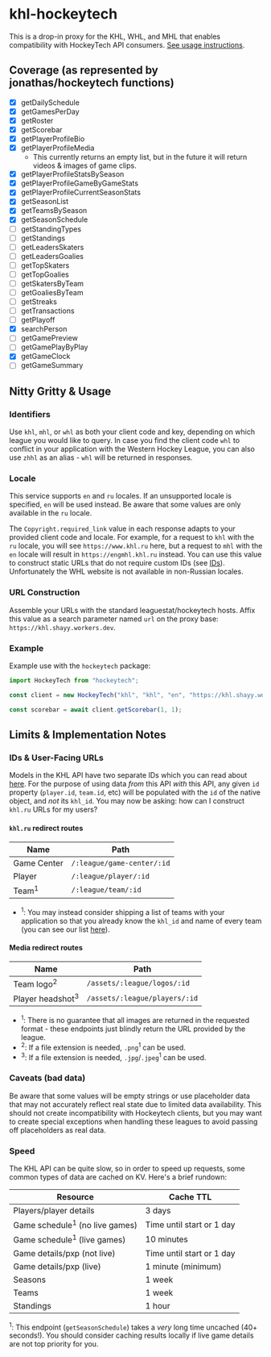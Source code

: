 # khl-hockeytech

This is a drop-in proxy for the KHL, WHL, and MHL that enables compatibility with HockeyTech API consumers. [See usage instructions](#nitty-gritty--usage).

## Coverage (as represented by jonathas/hockeytech functions)

- [x] getDailySchedule
- [x] getGamesPerDay
- [x] getRoster
- [x] getScorebar
- [x] getPlayerProfileBio
- [x] getPlayerProfileMedia
  - This currently returns an empty list, but in the future it will return videos & images of game clips. <!-- - This returns "quotes" which are basically just clips/moments from games. For videos, `url` is an address on the worker's origin or a media server. Videos are always type `mp4` and images are always type `jpg`. -->
- [x] getPlayerProfileStatsBySeason
- [x] getPlayerProfileGameByGameStats
- [x] getPlayerProfileCurrentSeasonStats
- [x] getSeasonList
- [x] getTeamsBySeason
- [x] getSeasonSchedule
- [ ] getStandingTypes
- [ ] getStandings
- [ ] getLeadersSkaters
- [ ] getLeadersGoalies
- [ ] getTopSkaters
- [ ] getTopGoalies
- [ ] getSkatersByTeam
- [ ] getGoaliesByTeam
- [ ] getStreaks
- [ ] getTransactions
- [ ] getPlayoff
- [x] searchPerson
- [ ] getGamePreview
- [ ] getGamePlayByPlay
- [x] getGameClock
- [ ] getGameSummary

## Nitty Gritty & Usage

### Identifiers

Use `khl`, `mhl`, or `whl` as both your client code and key, depending on which league you would like to query. In case you find the client code `whl` to conflict in your application with the Western Hockey League, you can also use `zhhl` as an alias - `whl` will be returned in responses.

### Locale

This service supports `en` and `ru` locales. If an unsupported locale is specified, `en` will be used instead. Be aware that some values are only available in the `ru` locale.

The `Copyright.required_link` value in each response adapts to your provided client code and locale. For example, for a request to `khl` with the `ru` locale, you will see `https://www.khl.ru` here, but a request to `mhl` with the `en` locale will result in `https://engmhl.khl.ru` instead. You can use this value to construct static URLs that do not require custom IDs (see [IDs](#ids--user-facing-urls)). Unfortunately the WHL website is not available in non-Russian locales.

### URL Construction

Assemble your URLs with the standard leaguestat/hockeytech hosts. Affix this value as a search parameter named `url` on the proxy base: `https://khl.shayy.workers.dev`.

### Example

Example use with the `hockeytech` package:

```ts
import HockeyTech from "hockeytech";

const client = new HockeyTech("khl", "khl", "en", "https://khl.shayy.workers.dev?url=");

const scorebar = await client.getScorebar(1, 1);
```

## Limits & Implementation Notes

### IDs & User-Facing URLs

Models in the KHL API have two separate IDs which you can read about [here](https://github.com/shayypy/khl-api/blob/main/mobile-api.md#ids). For the purpose of using data *from* this API *with* this API, any given `id` property (`player.id`, `team.id`, etc) will be populated with the `id` of the native object, and *not* its `khl_id`. You may now be asking: how can I construct `khl.ru` URLs for my users?

#### `khl.ru` redirect routes

| Name             | Path                       |
|------------------|----------------------------|
| Game Center      | `/:league/game-center/:id` |
| Player           | `/:league/player/:id`      |
| Team<sup>1</sup> | `/:league/team/:id`        |

- <sup>1</sup>: You may instead consider shipping a list of teams with your application so that you already know the `khl_id` and name of every team (you can see our list [here](/src/teams.ts)).

#### Media redirect routes

| Name                        | Path                          |
|-----------------------------|-------------------------------|
| Team logo<sup>2</sup>       | `/assets/:league/logos/:id`   |
| Player headshot<sup>3</sup> | `/assets/:league/players/:id` |

- <sup>1</sup>: There is no guarantee that all images are returned in the requested format - these endpoints just blindly return the URL provided by the league.
- <sup>2</sup>: If a file extension is needed, `.png`<sup>1</sup> can be used.
- <sup>3</sup>: If a file extension is needed, `.jpg`/`.jpeg`<sup>1</sup> can be used.

### Caveats (bad data)

Be aware that some values will be empty strings or use placeholder data that may not accurately reflect real state due to limited data availability. This should not create incompatibility with Hockeytech clients, but you may want to create special exceptions when handling these leagues to avoid passing off placeholders as real data.

### Speed

The KHL API can be quite slow, so in order to speed up requests, some common types of data are cached on KV. Here's a brief rundown:

| Resource                                  | Cache TTL                 |
|-------------------------------------------|---------------------------|
| Players/player details                    | 3 days                    |
| Game schedule<sup>1</sup> (no live games) | Time until start or 1 day |
| Game schedule<sup>1</sup> (live games)    | 10 minutes                |
| Game details/pxp (not live)               | Time until start or 1 day |
| Game details/pxp (live)                   | 1 minute (minimum)        |
| Seasons                                   | 1 week                    |
| Teams                                     | 1 week                    |
| Standings                                 | 1 hour                    |

<sup>1</sup>: This endpoint (`getSeasonSchedule`) takes a *very* long time uncached (40+ seconds!). You should consider caching results locally if live game details are not top priority for you.
